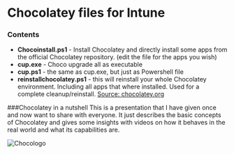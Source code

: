 # Chocolatey files for Intune

### Contents
* **Chocoinstall.ps1** - Install Chocolatey and directly install some apps from the official Chocolatey repository. (edit the file for the apps you wish)
* **cup.exe** - Choco upgrade all as executable
* **cup.ps1** - the same as cup.exe, but just as Powershell file
* **reinstallchocolatey.ps1** - this will reinstall your whole Chocolatey environment. Including all apps that where installed. Used for a complete cleanup/reinstall.
[Source: chocolatey.org](https://chocolatey.org/)

###Chocolatey in a nutshell
This is a presentation that I have given once and now want to share with everyone. It just describes the basic concepts of Chocolatey and gives some insights with videos on how it behaves in the real world and what its capabilities are.

![Chocologo](https://stardestroyer.xyz/content/images/2020/06/chocolatey-1.png)